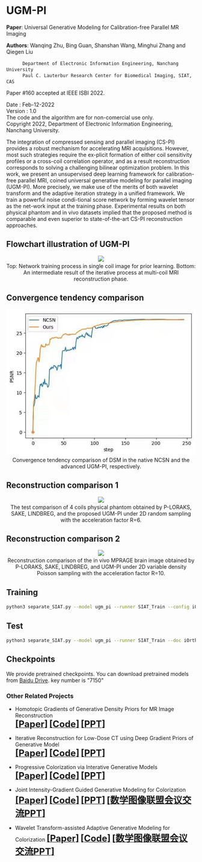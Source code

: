 # UGM-PI    
    
**Paper**: Universal Generative Modeling for Calibration-free Parallel MR Imaging     
     
**Authors**: Wanqing Zhu, Bing Guan, Shanshan Wang, Minghui Zhang and Qiegen Liu      
       
          Department of Electronic Information Engineering, Nanchang University      
          Paul C. Lauterbur Research Center for Biomedical Imaging, SIAT, CAS     
   
Paper #160 accepted at IEEE ISBI 2022.          

Date : Feb-12-2022     
Version : 1.0      
The code and the algorithm are for non-comercial use only.       
Copyright 2022, Department of Electronic Information Engineering, Nanchang University.      
     
The integration of compressed sensing and parallel imaging (CS-PI) provides a robust mechanism for accelerating MRI acquisitions. However, most such strategies require the ex-plicit formation of either coil sensitivity profiles or a cross-coil correlation operator, and as a result reconstruction corresponds to solving a challenging bilinear optimization problem. In this work, we present an unsupervised deep learning framework for calibration-free parallel MRI, coined universal generative modeling for parallel imaging (UGM-PI). More precisely, we make use of the merits of both wavelet transform and the adaptive iteration strategy in a unified framework. We train a powerful noise condi-tional score network by forming wavelet tensor as the net-work input at the training phase. Experimental results on both physical phantom and in vivo datasets implied that the proposed method is comparable and even superior to state-of-the-art CS-PI reconstruction approaches.         
       
## Flowchart illustration of UGM-PI


<div align="center"><img src="https://github.com/yqx7150/UGM-PI/blob/main/Flowchart_UGM-PI.png"> </div>
<div align="center">Top: Network training process in single coil image for prior learning. Bottom: An intermediate result of the iterative process at multi-coil MRI reconstruction phase. </div>

## Convergence tendency comparison


<div align="center"><img src="https://github.com/yqx7150/UGM-PI/blob/main/Convergence.jpg"> </div>
<div align="center">Convergence tendency comparison of DSM in the native NCSN and the advanced UGM-PI, respectively. </div>

## Reconstruction comparison 1


<div align="center"><img src="https://github.com/yqx7150/UGM-PI/blob/main/Comparison-Fig3.png"> </div>
<div align="center">The test comparison of 4 coils physical phantom obtained by P-LORAKS, SAKE, LINDBREG, and the proposed UGM-PI under 2D random sampling with the acceleration factor R=6. </div>

## Reconstruction comparison 2


<div align="center"><img src="https://github.com/yqx7150/UGM-PI/blob/main/Comparison-Fig4.png"> </div>
<div align="center">Reconstruction comparison of the in vivo MPRAGE brain image obtained by P-LORAKS, SAKE, LINDBREG, and UGM-PI under 2D variable density Poisson sampling with the acceleration factor R=10. </div>

## Training
```bash
python3 separate_SIAT.py --model ugm_pi --runner SIAT_Train --config iOrth_8h_10sigma.yml --doc iOrth_8h_10sigma
```

## Test
```bash
python3 separate_SIAT.py --model ugm_pi --runner SIAT_Train --doc iOrth_8h_10sigma --test
```

## Checkpoints
We provide pretrained checkpoints. You can download pretrained models from [Baidu Drive](https://pan.baidu.com/s/1evw1aHerlZsq6Zar8G9IMw). 
key number is "7150" 


### Other Related Projects

  * Homotopic Gradients of Generative Density Priors for MR Image Reconstruction  
[<font size=5>**[Paper]**</font>](https://ieeexplore.ieee.org/abstract/document/9435335)   [<font size=5>**[Code]**</font>](https://github.com/yqx7150/HGGDP)   [<font size=5>**[PPT]**</font>](https://github.com/yqx7150/HGGDP/tree/master/Slide)

  * Iterative Reconstruction for Low-Dose CT using Deep Gradient Priors of Generative Model  
[<font size=5>**[Paper]**</font>](https://ieeexplore.ieee.org/abstract/document/9703672)   [<font size=5>**[Code]**</font>](https://github.com/yqx7150/EASEL)   [<font size=5>**[PPT]**</font>](https://github.com/yqx7150/HGGDP/tree/master/Slide)

* Progressive Colorization via Interative Generative Models  
[<font size=5>**[Paper]**</font>](https://ieeexplore.ieee.org/document/9258392)   [<font size=5>**[Code]**</font>](https://github.com/yqx7150/iGM)   [<font size=5>**[PPT]**</font>](https://github.com/yqx7150/HGGDP/tree/master/Slide)
 
 * Joint Intensity-Gradient Guided Generative Modeling for Colorization
[<font size=5>**[Paper]**</font>](https://arxiv.org/abs/2012.14130)   [<font size=5>**[Code]**</font>](https://github.com/yqx7150/JGM)   [<font size=5>**[PPT]**</font>](https://github.com/yqx7150/HGGDP/tree/master/Slide)  [<font size=5>**[数学图像联盟会议交流PPT]**</font>](https://github.com/yqx7150/EDAEPRec/tree/master/Slide)

 * Wavelet Transform-assisted Adaptive Generative Modeling for Colorization
[<font size=5>**[Paper]**</font>](https://arxiv.org/abs/2107.04261)   [<font size=5>**[Code]**</font>](https://github.com/yqx7150/WACM)   [<font size=5>**[数学图像联盟会议交流PPT]**</font>](https://github.com/yqx7150/EDAEPRec/tree/master/Slide)


